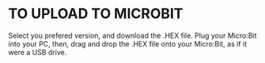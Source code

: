 # TO UPLOAD TO MICROBIT
Select you prefered version, and download the .HEX file. Plug your Micro:Bit into your PC, then, drag and drop the .HEX file onto your Micro:Bit, as if it were a USB drive.
